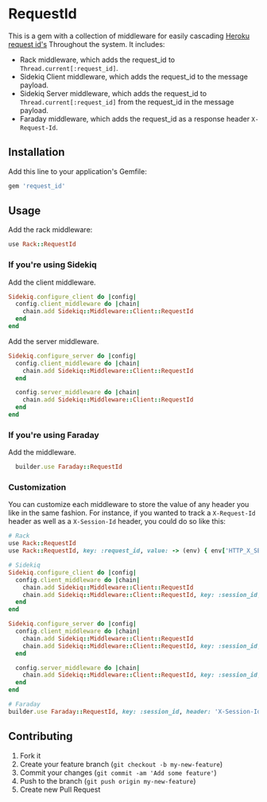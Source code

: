 # RequestId

This is a gem with a collection of middleware for easily cascading [Heroku request id's](https://devcenter.heroku.com/articles/http-request-id)
Throughout the system. It includes:

* Rack middleware, which adds the request\_id to `Thread.current[:request_id]`.
* Sidekiq Client middleware, which adds the request\_id to the message
  payload.
* Sidekiq Server middleware, which adds the request\_id to
  `Thread.current[:request_id]` from the request\_id in the message payload.
* Faraday middleware, which adds the request\_id as a response header `X-Request-Id`.

## Installation

Add this line to your application's Gemfile:

```ruby
gem 'request_id'
```

## Usage

Add the rack middleware:

```ruby
use Rack::RequestId
```

### If you're using Sidekiq

Add the client middleware.

```ruby
Sidekiq.configure_client do |config|
  config.client_middleware do |chain|
    chain.add Sidekiq::Middleware::Client::RequestId
  end
end
```

Add the server middleware.

```ruby
Sidekiq.configure_server do |config|
  config.client_middleware do |chain|
    chain.add Sidekiq::Middleware::Client::RequestId
  end

  config.server_middleware do |chain|
    chain.add Sidekiq::Middleware::Client::RequestId
  end
end
```

### If you're using Faraday

Add the middleware.

```ruby
  builder.use Faraday::RequestId

```

### Customization

You can customize each middleware to store the value of any header you like in the same fashion. For instance,
if you wanted to track a `X-Request-Id` header as well as a `X-Session-Id` header, you could do so like this:

```ruby
# Rack
use Rack::RequestId
use Rack::RequestId, key: :request_id, value: -> (env) { env['HTTP_X_SESSION_ID'], response_header: 'X-Session-Id' }

# Sidekiq
Sidekiq.configure_client do |config|
  config.client_middleware do |chain|
    chain.add Sidekiq::Middleware::Client::RequestId
    chain.add Sidekiq::Middleware::Client::RequestId, key: :session_id, value: -> { ::RequestId.get(:session_id) }
  end
end

Sidekiq.configure_server do |config|
  config.client_middleware do |chain|
    chain.add Sidekiq::Middleware::Client::RequestId
    chain.add Sidekiq::Middleware::Client::RequestId, key: :session_id, value: -> { ::RequestId.get(:session_id) }
  end

  config.server_middleware do |chain|
    chain.add Sidekiq::Middleware::Client::RequestId, key: :session_id, value: lambda { |item| item['session_id'] }
  end
end

# Faraday
builder.use Faraday::RequestId, key: :session_id, header: 'X-Session-Id'
```

## Contributing

1. Fork it
2. Create your feature branch (`git checkout -b my-new-feature`)
3. Commit your changes (`git commit -am 'Add some feature'`)
4. Push to the branch (`git push origin my-new-feature`)
5. Create new Pull Request
